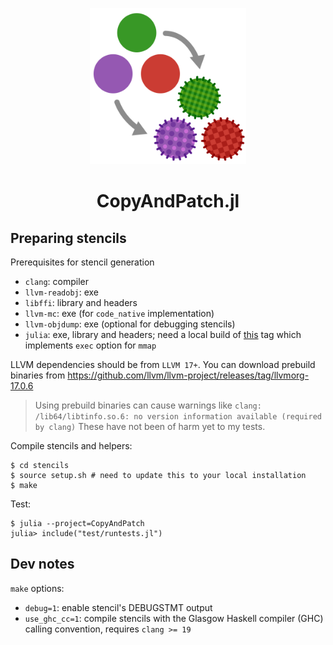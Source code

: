 <p align="center">
<img width="250px" src="./logo/logo.png" alt="CopyAndPatch.jl" />
</p>
<h1 align="center">
CopyAndPatch.jl
</h1>


## Preparing stencils

Prerequisites for stencil generation
- `clang`: compiler
- `llvm-readobj`: exe
- `libffi`: library and headers
- `llvm-mc`: exe (for `code_native` implementation)
- `llvm-objdump`: exe (optional for debugging stencils)
- `julia`: exe, library and headers; need a local build of [this](https://github.com/fatteneder/julia/tree/cpjit-mmap-v3) tag which implements `exec` option for `mmap`

LLVM dependencies should be from `LLVM 17+`.
You can download prebuild binaries from https://github.com/llvm/llvm-project/releases/tag/llvmorg-17.0.6

> Using prebuild binaries can cause warnings like `clang: /lib64/libtinfo.so.6: no version information available (required by clang)`
> These have not been of harm yet to my tests.

Compile stencils and helpers:
```
$ cd stencils
$ source setup.sh # need to update this to your local installation
$ make
```

Test:
```
$ julia --project=CopyAndPatch
julia> include("test/runtests.jl")
```

## Dev notes

`make` options:
- `debug=1`: enable stencil's DEBUGSTMT output
- `use_ghc_cc=1`: compile stencils with the Glasgow Haskell compiler (GHC) calling convention,
  requires `clang >= 19`
